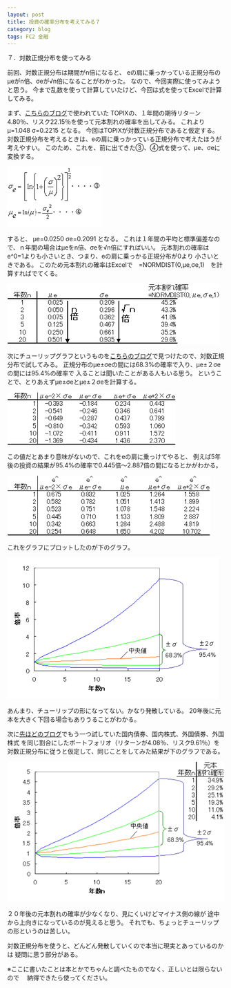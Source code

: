 ```yaml
---
layout: post
title: 投資の確率分布を考えてみる７
category: blog
tags: FC2 金融
---
```


７．対数正規分布を使ってみる

前回、対数正規分布は期間がn倍になると、
eの肩に乗っかっている正規分布のμeがn倍、σeが√n倍になることがわかった。
なので、今回実際に使ってみようと思う。
今まで乱数を使って計算していたけど、今回は式を使ってExcelで計算してみる。

まず、<a href="http://www.fund-no-umi.com/blog/2008/12/topix20-92ed.html" target="_blank" title="こちらのブログ">こちらのブログ</a>で使われていた
TOPIXの、１年間の期待リターン4.80％、リスク22.15％を使って元本割れの確率を出してみる。
これより
μ=1.048
σ=0.2215
となる。
今回はTOPIXが対数正規分布であると仮定する。
対数正規分布を考えるときは、eの肩に乗っかっている正規分布で考えたほうが考えやすい。
このため、これを、前に出てきた③、④式を使って、μe、σeに変換する。

![image](/images/2008nukoriki/e12-1.gif)

すると、
μe=0.0250
σe=0.2091
となる。
これは１年間の平均と標準偏差なので、ｎ年間の場合はμeをn倍、σeを√n倍にすればいい。
元本割れの確率はe^0=1よりも小さいとき、つまり、eの肩に乗っかる正規分布が0より
小さいときである。
このため元本割れの確率はExcelで　=NORMDIST(0,μe,σe,1)　を計算すればでてくる。

![image](/images/2008nukoriki/e12-2.gif)

次にチューリップグラフというものを<a href="http://d.hatena.ne.jp/bem21st/20081020/p1" target="_blank" title="こちらのブログ">こちらのブログ</a>で見つけたので、対数正規分布で試してみる。
正規分布のμe±σeの間には68.3%の確率で入り、μe±２σeの間には95.4%の確率で
入ることは聞いたことがある人もいる思う。
ということで、とりあえずμe±σeとμe±２σeを計算する。

![image](/images/2008nukoriki/e12-3.gif)

この値だとあまり意味がないので、これをeの肩に乗っけてやると、
例えば5年後の投資の結果が95.4%の確率で0.445倍～2.887倍の間になるとかがわかる。

![image](/images/2008nukoriki/e12-4.gif)

これをグラフにプロットしたのが下のグラフ。

![image](/images/2008nukoriki/e12-5.gif)

あんまり、チューリップの形になってない。かなり発散している。
20年後に元本を大きく下回る場合もありうることがわかる。


次に<a href="http://www.fund-no-umi.com/blog/2008/12/post-09d1.html" target="_blank" title="先ほどのブログ">先ほどのブログ</a>でもう一つ試していた国内債券、国内株式、外国債券、外国株式
を同じ割合にしたポートフォリオ（リターンが4.08％、リスク9.61％）を
対数正規分布に従うと仮定して、同じことをしてみた結果が下のグラフである。

![image](/images/2008nukoriki/e12-6.gif)

２０年後の元本割れの確率が少なくなり、見にくいけどマイナス側の線が
途中から上向きになっているのが見えると思う。
それでも、ちょっとチューリップの形というのは苦しい。


対数正規分布を使うと、どんどん発散していくので本当に現実とあっているのかは
疑問に思う部分がある。

※ここに書いたことは本とかでちゃんと調べたものでなく、正しいとは限らないので
　納得できたら使ってください。
